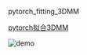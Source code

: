 pytorch_fitting_3DMM

[pytorch拟合3DMM](https://github.com/ascust/3DMM-Fitting-Pytorch)

![demo](https://github.com/ascust/3DMM-Fitting-Pytorch/raw/master/gifs/demo.gif)
